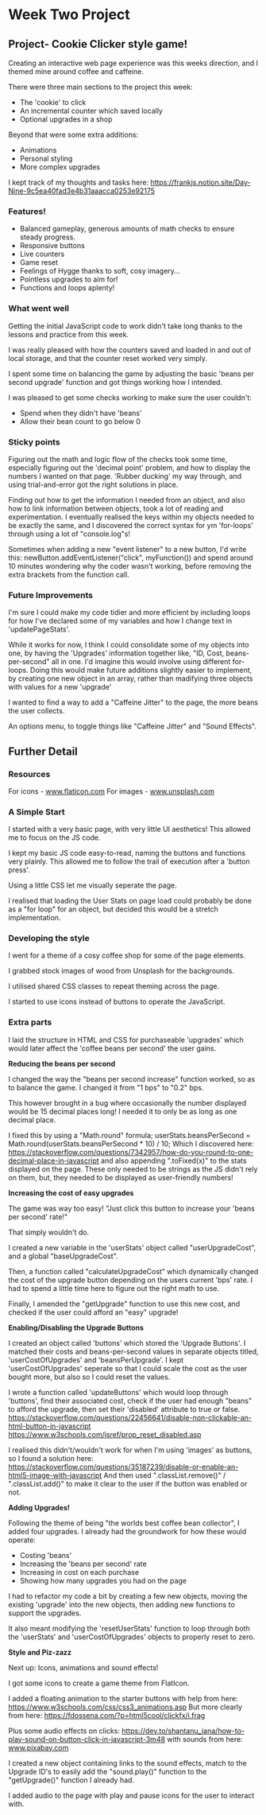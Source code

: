 # Week Two Project

## Project- Cookie Clicker style game!

Creating an interactive web page experience was this weeks direction, and I themed mine around coffee and caffeine.

There were three main sections to the project this week:

- The 'cookie' to click
- An incremental counter which saved locally
- Optional upgrades in a shop

Beyond that were some extra additions:

- Animations
- Personal styling
- More complex upgrades

I kept track of my thoughts and tasks here: https://frankjs.notion.site/Day-Nine-9c5ea40fad3e4b31aaacca0253e92175

### Features!

- Balanced gameplay, generous amounts of math checks to ensure steady progress.
- Responsive buttons
- Live counters
- Game reset
- Feelings of Hygge thanks to soft, cosy imagery...
- Pointless upgrades to aim for!
- Functions and loops aplenty!

### What went well

Getting the initial JavaScript code to work didn't take long thanks to the lessons and practice from this week.

I was really pleased with how the counters saved and loaded in and out of local storage, and that the counter reset worked very simply.

I spent some time on balancing the game by adjusting the basic 'beans per second upgrade' function and got things working how I intended.

I was pleased to get some checks working to make sure the user couldn't:

- Spend when they didn't have 'beans'
- Allow their bean count to go below 0

### Sticky points

Figuring out the math and logic flow of the checks took some time, especially figuring out the 'decimal point' problem, and how to display the numbers I wanted on that page.
'Rubber ducking' my way through, and using trial-and-error got the right solutions in place.

Finding out how to get the information I needed from an object, and also how to link information between objects, took a lot of reading and experimentation.
I eventually realised the keys within my objects needed to be exactly the same, and I discovered the correct syntax for ym 'for-loops' through using a lot of "console.log"s!

Sometimes when adding a new "event listener" to a new button, I'd write this:
newButton.addEventListener("click", myFunction())
and spend around 10 minutes wondering why the coder wasn't working, before removing the extra brackets from the function call.

### Future Improvements

I'm sure I could make my code tidier and more efficient by including loops for how I've declared some of my variables and how I change text in 'updatePageStats'.

While it works for now, I think I could consolidate some of my objects into one, by having the 'Upgrades' information together like, "ID, Cost, beans-per-second" all in one. I'd imagine this would involve using different for-loops.
Doing this would make future additions slightly easier to implement, by creating one new object in an array, rather than madifying three objects with values for a new 'upgrade'

I wanted to find a way to add a "Caffeine Jitter" to the page, the more beans the user collects.

An options menu, to toggle things like "Caffeine Jitter" and "Sound Effects".

## Further Detail

### Resources

For icons - www.flaticon.com
For images - www.unsplash.com

### A Simple Start

I started with a very basic page, with very little UI aesthetics! This allowed me to focus on the JS code.

I kept my basic JS code easy-to-read, naming the buttons and functions very plainly. This allowed me to follow the trail of execution after a 'button press'.

Using a little CSS let me visually seperate the page.

I realised that loading the User Stats on page load could probably be done as a "for loop" for an object, but decided this would be a stretch implementation.

### Developing the style

I went for a theme of a cosy coffee shop for some of the page elements.

I grabbed stock images of wood from Unsplash for the backgrounds.

I utilised shared CSS classes to repeat theming across the page.

I started to use icons instead of buttons to operate the JavaScript.

### Extra parts

I laid the structure in HTML and CSS for purchaseable 'upgrades' which would later affect the 'coffee beans per second' the user gains.

**Reducing the beans per second**

I changed the way the "beans per second increase" function worked, so as to balance the game. I changed it from "1 bps" to "0.2" bps.

This however brought in a bug where occasionally the number displayed would be 15 decimal places long! I needed it to only be as long as one decimal place.

I fixed this by using a "Math.round" formula;
userStats.beansPerSecond = Math.round(userStats.beansPerSecond \* 10) / 10;
Which I discovered here: https://stackoverflow.com/questions/7342957/how-do-you-round-to-one-decimal-place-in-javascript
and also appending ".toFixed(x)" to the stats displayed on the page. These only needed to be strings as the JS didn't rely on them, but, they needed to be displayed as user-friendly numbers!

**Increasing the cost of easy upgrades**

The game was way too easy! "Just click this button to increase your 'beans per second' rate!"

That simply wouldn't do.

I created a new variable in the 'userStats' object called "userUpgradeCost", and a global "baseUpgradeCost".

Then, a function called "calculateUpgradeCost" which dynamically changed the cost of the upgrade button depending on the users current 'bps' rate. I had to spend a little time here to figure out the right math to use.

Finally, I amended the "getUpgrade" function to use this new cost, and checked if the user could afford an "easy" upgrade!

**Enabling/Disabling the Upgrade Buttons**

I created an object called 'buttons' which stored the 'Upgrade Buttons'.
I matched their costs and beans-per-second values in separate objects titled, 'userCostOfUpgrades' and 'beansPerUpgrade'.
I kept 'userCostOfUpgrades' seperate so that I could scale the cost as the user bought more, but also so I could reset the values.

I wrote a function called 'updateButtons' which would loop through 'buttons', find their associated cost, check if the user had enough "beans" to afford the upgrade, then set their 'disabled' attribute to true or false.
https://stackoverflow.com/questions/22456641/disable-non-clickable-an-html-button-in-javascript
https://www.w3schools.com/jsref/prop_reset_disabled.asp

I realised this didn't/wouldn't work for when I'm using 'images' as buttons, so I found a solution here:
https://stackoverflow.com/questions/35187239/disable-or-enable-an-html5-image-with-javascript
And then used ".classList.remove()" / ".classList.add()" to make it clear to the user if the button was enabled or not.

**Adding Upgrades!**

Following the theme of being "the worlds best coffee bean collector", I added four upgrades.
I already had the groundwork for how these would operate:

- Costing 'beans'
- Increasing the 'beans per second' rate
- Increasing in cost on each purchase
- Showing how many upgrades you had on the page

I had to refactor my code a bit by creating a few new objects, moving the existing 'upgrade' into the new objects, then adding new functions to support the upgrades.

It also meant modifying the 'resetUserStats' function to loop through both the 'userStats' and 'userCostOfUpgrades' objects to properly reset to zero.

**Style and Piz-zazz**

Next up: Icons, animations and sound effects!

I got some icons to create a game theme from FlatIcon.

I added a floating animation to the starter buttons with help from here:
https://www.w3schools.com/css/css3_animations.asp
But more clearly from here:
https://fdossena.com/?p=html5cool/clickfx/i.frag

Plus some audio effects on clicks:
https://dev.to/shantanu_jana/how-to-play-sound-on-button-click-in-javascript-3m48
with sounds from here:
www.pixabay.com

I created a new object containing links to the sound effects, match to the Upgrade ID's to easily add the "sound.play()" function to the "getUpgrade()" function I already had.

I added audio to the page with play and pause icons for the user to interact with.
